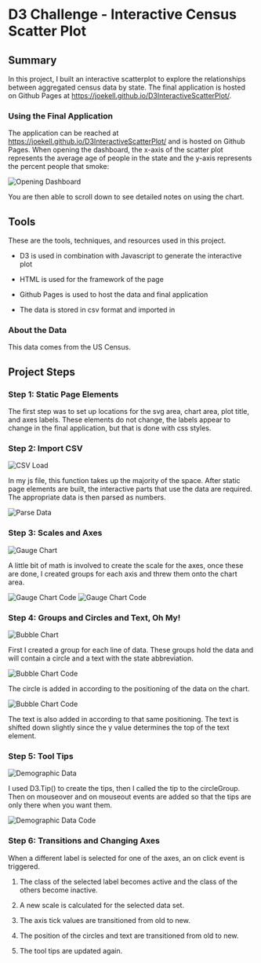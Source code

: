 # D3 Challenge - Interactive Census Scatter Plot

## Summary

In this project, I built an interactive scatterplot to explore the relationships between aggregated census data by state. The final application is hosted on Github Pages at <https://joekell.github.io/D3InteractiveScatterPlot/>.

### Using the Final Application
The application can be reached at <https://joekell.github.io/D3InteractiveScatterPlot/> and is hosted on Github Pages. When opening the dashboard, the x-axis of the scatter plot represents the average age of people in the state and the y-axis represents the percent people that smoke:

  ![Opening Dashboard](FinalImages/SiteLoad.PNG)

You are then able to scroll down to see detailed notes on using the chart.

## Tools
These are the tools, techniques, and resources used in this project.

* D3 is used in combination with Javascript to generate the interactive plot

* HTML is used for the framework of the page

* Github Pages is used to host the data and final application

* The data is stored in csv format and imported in

### About the Data

This data comes from the US Census.

## Project Steps

### Step 1: Static Page Elements
The first step was to set up locations for the svg area, chart area, plot title, and axes labels. These elements do not change, the labels appear to change in the final application, but that is done with css styles.

### Step 2: Import CSV

  ![CSV Load](FinalImages/CSV.PNG)

In my js file, this function takes up the majority of the space. After static page elements are built, the interactive parts that use the data are required. The appropriate data is then parsed as numbers.

  ![Parse Data](FinalImages/parse.PNG)

### Step 3: Scales and Axes

  ![Gauge Chart](FinalImages/Scale.PNG)

A little bit of math is involved to create the scale for the axes, once these are done, I created groups for each axis and threw them onto the chart area. 

  ![Gauge Chart Code](FinalImages/Axes1.PNG)
  ![Gauge Chart Code](FinalImages/Axes2.PNG)

### Step 4: Groups and Circles and Text, Oh My!

  ![Bubble Chart](FinalImages/Group.PNG)

First I created a group for each line of data. These groups hold the data and will contain a circle and a text with the state abbreviation.

  ![Bubble Chart Code](FinalImages/Circle.PNG)

The circle is added in according to the positioning of the data on the chart.

  ![Bubble Chart Code](FinalImages/Text.PNG)

The text is also added in according to that same positioning. The text is shifted down slightly since the y value determines the top of the text element.

### Step 5: Tool Tips

  ![Demographic Data](FinalImages/Tip.PNG)

I used D3.Tip() to create the tips, then I called the tip to the circleGroup. Then on mouseover and on mouseout events are added so that the tips are only there when you want them.

  ![Demographic Data Code](FinalImages/TipCode.PNG)

### Step 6: Transitions and Changing Axes

When a different label is selected for one of the axes, an on click event is triggered. 

1. The class of the selected label becomes active and the class of the others become inactive.

2. A new scale is calculated for the selected data set.

3. The axis tick values are transitioned from old to new.

4. The position of the circles and text are transitioned from old to new.

5. The tool tips are updated again.
